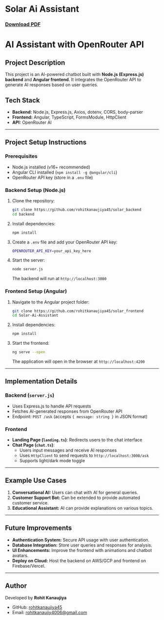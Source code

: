 # Solar Ai Assistant  
### [Download PDF](https://docs.google.com/document/d/1tF9fU3TEfQFcGSUPdbvcE2GlJ275rlvd6UkS4MynBOQ/edit?usp=sharing)

# AI Assistant with OpenRouter API

## Project Description
This project is an AI-powered chatbot built with **Node.js (Express.js) backend** and **Angular frontend**. It integrates the OpenRouter API to generate AI responses based on user queries.

## Tech Stack
- **Backend:** Node.js, Express.js, Axios, dotenv, CORS, body-parser
- **Frontend:** Angular, TypeScript, FormsModule, HttpClient
- **API:** OpenRouter AI

---

## Project Setup Instructions

### Prerequisites
- Node.js installed (v16+ recommended)
- Angular CLI installed (`npm install -g @angular/cli`)
- OpenRouter API key (store in a `.env` file)

### Backend Setup (Node.js)
1. Clone the repository:
   ```sh
   git clone https://github.com/rohitkanaujiya45/solar_backend
   cd backend
   ```
2. Install dependencies:
   ```sh
   npm install
   ```
3. Create a `.env` file and add your OpenRouter API key:
   ```sh
   OPENROUTER_API_KEY=your_api_key_here
   ```
4. Start the server:
   ```sh
   node server.js
   ```
   The backend will run at `http://localhost:3000`

### Frontend Setup (Angular)
1. Navigate to the Angular project folder:
   ```sh
   git clone https://github.com/rohitkanaujiya45/solar_frontend
   cd Solar-Ai-Assistant
   ```
2. Install dependencies:
   ```sh
   npm install
   ```
3. Start the frontend:
   ```sh
   ng serve --open
   ```
   The application will open in the browser at `http://localhost:4200`

---

## Implementation Details

### Backend (`server.js`)
- Uses Express.js to handle API requests
- Fetches AI-generated responses from OpenRouter API
- Endpoint: `POST /ask` (accepts `{ message: string }` in JSON format)

### Frontend
- **Landing Page (`landing.ts`)**: Redirects users to the chat interface
- **Chat Page (`chat.ts`)**:
  - Users input messages and receive AI responses
  - Uses `HttpClient` to send requests to `http://localhost:3000/ask`
  - Supports light/dark mode toggle

---

## Example Use Cases
1. **Conversational AI:** Users can chat with AI for general queries.
2. **Customer Support Bot:** Can be extended to provide automated customer service.
3. **Educational Assistant:** AI can provide explanations on various topics.

---

## Future Improvements
- **Authentication System:** Secure API usage with user authentication.
- **Database Integration:** Store user queries and responses for analysis.
- **UI Enhancements:** Improve the frontend with animations and chatbot avatars.
- **Deploy on Cloud:** Host the backend on AWS/GCP and frontend on Firebase/Vercel.

---


## Author
Developed by **Rohit Kanaujiya**
- GitHub: [rohitkanaujiya45](https://github.com/rohitkanaujiya45)
- Email: rohitkanaujiy4006@gmail.com

